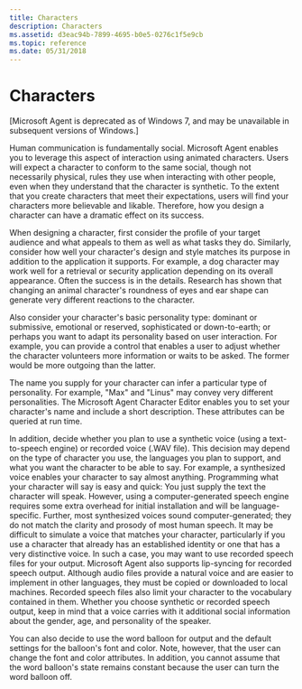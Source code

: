 ```yaml
---
title: Characters
description: Characters
ms.assetid: d3eac94b-7899-4695-b0e5-0276c1f5e9cb
ms.topic: reference
ms.date: 05/31/2018
---
```


# Characters

\[Microsoft Agent is deprecated as of Windows 7, and may be unavailable in subsequent versions of Windows.\]

Human communication is fundamentally social. Microsoft Agent enables you to leverage this aspect of interaction using animated characters. Users will expect a character to conform to the same social, though not necessarily physical, rules they use when interacting with other people, even when they understand that the character is synthetic. To the extent that you create characters that meet their expectations, users will find your characters more believable and likable. Therefore, how you design a character can have a dramatic effect on its success.

When designing a character, first consider the profile of your target audience and what appeals to them as well as what tasks they do. Similarly, consider how well your character's design and style matches its purpose in addition to the application it supports. For example, a dog character may work well for a retrieval or security application depending on its overall appearance. Often the success is in the details. Research has shown that changing an animal character's roundness of eyes and ear shape can generate very different reactions to the character.

Also consider your character's basic personality type: dominant or submissive, emotional or reserved, sophisticated or down-to-earth; or perhaps you want to adapt its personality based on user interaction. For example, you can provide a control that enables a user to adjust whether the character volunteers more information or waits to be asked. The former would be more outgoing than the latter.

The name you supply for your character can infer a particular type of personality. For example, "Max" and "Linus" may convey very different personalities. The Microsoft Agent Character Editor enables you to set your character's name and include a short description. These attributes can be queried at run time.

In addition, decide whether you plan to use a synthetic voice (using a text-to-speech engine) or recorded voice (.WAV file). This decision may depend on the type of character you use, the languages you plan to support, and what you want the character to be able to say. For example, a synthesized voice enables your character to say almost anything. Programming what your character will say is easy and quick: You just supply the text the character will speak. However, using a computer-generated speech engine requires some extra overhead for initial installation and will be language-specific. Further, most synthesized voices sound computer-generated; they do not match the clarity and prosody of most human speech. It may be difficult to simulate a voice that matches your character, particularly if you use a character that already has an established identity or one that has a very distinctive voice. In such a case, you may want to use recorded speech files for your output. Microsoft Agent also supports lip-syncing for recorded speech output. Although audio files provide a natural voice and are easier to implement in other languages, they must be copied or downloaded to local machines. Recorded speech files also limit your character to the vocabulary contained in them. Whether you choose synthetic or recorded speech output, keep in mind that a voice carries with it additional social information about the gender, age, and personality of the speaker.

You can also decide to use the word balloon for output and the default settings for the balloon's font and color. Note, however, that the user can change the font and color attributes. In addition, you cannot assume that the word balloon's state remains constant because the user can turn the word balloon off.

 

 




